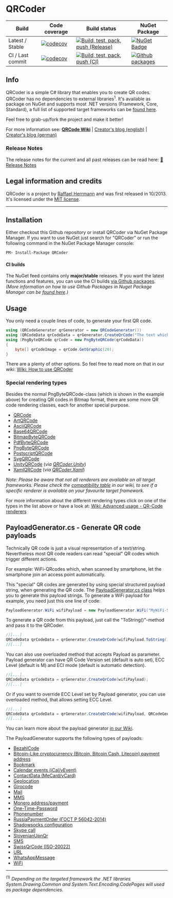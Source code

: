 # QRCoder

|Build|Code coverage|Build status|NuGet Package|
|-----|-------------|------------|-------------|
|Latest / Stable|[![codecov](https://codecov.io/gh/codebude/QRCoder/branch/master/graph/badge.svg?token=3yNs88KD8S)](https://codecov.io/gh/codebude/QRCoder)|[![Build, test, pack, push (Release)](https://github.com/codebude/QRCoder/actions/workflows/wf-build-release.yml/badge.svg)](https://github.com/codebude/QRCoder/actions/workflows/wf-build-release.yml)|[![NuGet Badge](https://img.shields.io/nuget/v/QRCoder)](https://www.nuget.org/packages/QRCoder/)|
|CI / Last commit|[![codecov](https://codecov.io/gh/codebude/QRCoder/branch/master/graph/badge.svg?token=3yNs88KD8S)](https://codecov.io/gh/codebude/QRCoder)|[![Build, test, pack, push (CI)](https://github.com/codebude/QRCoder/actions/workflows/wf-build-release-ci.yml/badge.svg)](https://github.com/codebude/QRCoder/actions/workflows/wf-build-release-ci.yml)|[![Github packages](https://img.shields.io/badge/Github-Packages-blue)](https://github.com/codebude/qrcoder/packages)|


## Info

QRCoder is a simple C# library that enables you to create QR codes. QRCoder has no dependencies to external libraries<sup>1</sup>. It's available as package on NuGet and supports most .NET versions (Framework, Core, Standard), a full list of supported target frameworks can be [found here](https://www.nuget.org/packages/QRCoder/#supportedframeworks-body-tab).

Feel free to grab-up/fork the project and make it better!

For more information see:
[**QRCode Wiki**](https://github.com/codebude/QRCoder/wiki) | [Creator's blog (english)](http://en.code-bude.net/2013/10/17/qrcoder-an-open-source-qr-code-generator-implementation-in-csharp/) | [Creator's blog (german)](http://code-bude.net/2013/10/17/qrcoder-eine-open-source-qr-code-implementierung-in-csharp/)

### Release Notes
The release notes for the current and all past releases can be read here: [📄 Release Notes](https://github.com/codebude/QRCoder/wiki/Release-notes)

## Legal information and credits

QRCoder is a project by [Raffael Herrmann](https://raffaelherrmann.de) and was first released in 10/2013. It's licensed under the [MIT license](https://github.com/codebude/QRCoder/blob/master/LICENSE.txt).


* * *


## Installation

Either checkout this Github repository or install QRCoder via NuGet Package Manager. If you want to use NuGet just search for "QRCoder" or run the following command in the NuGet Package Manager console:
```bash
PM> Install-Package QRCoder
```

#### CI builds
The NuGet feed contains only **major/stable** releases. If you want the latest functions and features, you can use the CI builds [via Github packages](https://github.com/codebude/qrcoder/packages).
_(More information on how to use Github Packages in Nuget Package Manager can be [found here](https://samlearnsazure.blog/2021/08/08/consuming-a-nuget-package-from-github-packages/).)_


## Usage

You only need a couple lines of code, to generate your first QR code.

```csharp
using (QRCodeGenerator qrGenerator = new QRCodeGenerator())
using (QRCodeData qrCodeData = qrGenerator.CreateQrCode("The text which should be encoded.", QRCodeGenerator.ECCLevel.Q))
using (PngByteQRCode qrCode = new PngByteQRCode(qrCodeData))
{
    byte[] qrCodeImage = qrCode.GetGraphic(20);
}
```

There are a plenty of other options. So feel free to read more on that in our wiki: [Wiki: How to use QRCoder](https://github.com/codebude/QRCoder/wiki/How-to-use-QRCoder)

### Special rendering types

Besides the normal PngByteQRCode-class (which is shown in the example above) for creating QR codes in Bitmap format, there are some more QR code rendering classes, each for another special purpose.

* [QRCode](https://github.com/codebude/QRCoder/wiki/Advanced-usage---QR-Code-renderers#21-qrcode-renderer-in-detail)
* [ArtQRCode](https://github.com/codebude/QRCoder/wiki/Advanced-usage---QR-Code-renderers#211-artqrcode-renderer-in-detail)
* [AsciiQRCode](https://github.com/codebude/QRCoder/wiki/Advanced-usage---QR-Code-renderers#22-asciiqrcode-renderer-in-detail)
* [Base64QRCode](https://github.com/codebude/QRCoder/wiki/Advanced-usage---QR-Code-renderers#23-base64qrcode-renderer-in-detail)
* [BitmapByteQRCode](https://github.com/codebude/QRCoder/wiki/Advanced-usage---QR-Code-renderers#24-bitmapbyteqrcode-renderer-in-detail)
* [PdfByteQRCode](https://github.com/codebude/QRCoder/wiki/Advanced-usage---QR-Code-renderers#210-pdfbyteqrcode-renderer-in-detail)
* [PngByteQRCode](https://github.com/codebude/QRCoder/wiki/Advanced-usage---QR-Code-renderers#25-pngbyteqrcode-renderer-in-detail)
* [PostscriptQRCode](https://github.com/codebude/QRCoder/wiki/Advanced-usage---QR-Code-renderers#29-postscriptqrcode-renderer-in-detail)
* [SvgQRCode](https://github.com/codebude/QRCoder/wiki/Advanced-usage---QR-Code-renderers#26-svgqrcode-renderer-in-detail)
* [UnityQRCode](https://github.com/codebude/QRCoder/wiki/Advanced-usage---QR-Code-renderers#27-unityqrcode-renderer-in-detail) (_via [QRCoder.Unity](https://www.nuget.org/packages/QRCoder.Unity)_)
* [XamlQRCode](https://github.com/codebude/QRCoder/wiki/Advanced-usage---QR-Code-renderers#28-xamlqrcode-renderer-in-detail) (_via [QRCoder.Xaml](https://www.nuget.org/packages/QRCoder.Xaml)_)

*Note: Please be aware that not all renderers are available on all target frameworks. Please check the [compatibility table](https://github.com/codebude/QRCoder/wiki/Advanced-usage---QR-Code-renderers#2-overview-of-the-different-renderers) in our wiki, to see if a specific renderer is available on your favourite target framework.*  



For more information about the different rendering types click on one of the types in the list above or have a look at: [Wiki: Advanced usage - QR-Code renderers](https://github.com/codebude/QRCoder/wiki/Advanced-usage---QR-Code-renderers)

## PayloadGenerator.cs - Generate QR code payloads

Technically QR code is just a visual representation of a text/string. Nevertheless most QR code readers can read "special" QR codes which trigger different actions.

For example: WiFi-QRcodes which, when scanned by smartphone, let the smartphone join an access point automatically.

This "special" QR codes are generated by using special structured payload string, when generating the QR code. The [PayloadGenerator.cs class](https://github.com/codebude/QRCoder/wiki/Advanced-usage---Payload-generators) helps you to generate this payload strings. To generate a WiFi payload for example, you need just this one line of code:

```csharp
PayloadGenerator.WiFi wifiPayload = new PayloadGenerator.WiFi("MyWiFi-SSID", "MyWiFi-Pass", PayloadGenerator.WiFi.Authentication.WPA);
```

To generate a QR code from this payload, just call the "ToString()"-method and pass it to the QRCoder.

```csharp
//[...]
QRCodeData qrCodeData = qrGenerator.CreateQrCode(wifiPayload.ToString(), QRCodeGenerator.ECCLevel.Q);
//[...]
```

You can also use overloaded method that accepts Payload as parameter. Payload generator can have QR Code Version set (default is auto set), ECC Level (default is M) and ECI mode (default is automatic detection).

```csharp
//[...]
QRCodeData qrCodeData = qrGenerator.CreateQrCode(wifiPayload);
//[...]
```

Or if you want to override ECC Level set by Payload generator, you can use overloaded method, that allows setting ECC Level.

```csharp
//[...]
QRCodeData qrCodeData = qrGenerator.CreateQrCode(wifiPayload, QRCodeGenerator.ECCLevel.Q);
//[...]
```


You can learn more about the payload generator [in our Wiki](https://github.com/codebude/QRCoder/wiki/Advanced-usage---Payload-generators).

The PayloadGenerator supports the following types of payloads:

* [BezahlCode](https://github.com/codebude/QRCoder/wiki/Advanced-usage---Payload-generators#31-bezahlcode)
* [Bitcoin-Like cryptocurrency (Bitcoin, Bitcoin Cash, Litecoin) payment address](https://github.com/codebude/QRCoder/wiki/Advanced-usage---Payload-generators#32-bitcoin-like-crypto-currency-payment-address)
* [Bookmark](https://github.com/codebude/QRCoder/wiki/Advanced-usage---Payload-generators#33-bookmark)
* [Calendar events (iCal/vEvent)](https://github.com/codebude/QRCoder/wiki/Advanced-usage---Payload-generators#34-calendar-events-icalvevent)
* [ContactData (MeCard/vCard)](https://github.com/codebude/QRCoder/wiki/Advanced-usage---Payload-generators#35-contactdata-mecardvcard)
* [Geolocation](https://github.com/codebude/QRCoder/wiki/Advanced-usage---Payload-generators#36-geolocation)
* [Girocode](https://github.com/codebude/QRCoder/wiki/Advanced-usage---Payload-generators#37-girocode)
* [Mail](https://github.com/codebude/QRCoder/wiki/Advanced-usage---Payload-generators#38-mail)
* [MMS](https://github.com/codebude/QRCoder/wiki/Advanced-usage---Payload-generators#39-mms)
* [Monero address/payment](https://github.com/codebude/QRCoder/wiki/Advanced-usage---Payload-generators#310-monero-addresspayment)
* [One-Time-Password](https://github.com/codebude/QRCoder/wiki/Advanced-usage---Payload-generators#311-one-time-password)
* [Phonenumber](https://github.com/codebude/QRCoder/wiki/Advanced-usage---Payload-generators#312-phonenumber)
* [RussiaPaymentOrder (ГОСТ Р 56042-2014)](https://github.com/codebude/QRCoder/wiki/Advanced-usage---Payload-generators#313-russiapaymentorder)
* [Shadowsocks configuration](https://github.com/codebude/QRCoder/wiki/Advanced-usage---Payload-generators#314-shadowsocks-configuration)
* [Skype call](https://github.com/codebude/QRCoder/wiki/Advanced-usage---Payload-generators#315-skype-call)
* [SlovenianUpnQr](https://github.com/codebude/QRCoder/wiki/Advanced-usage---Payload-generators#316-slovenianupnqr)
* [SMS](https://github.com/codebude/QRCoder/wiki/Advanced-usage---Payload-generators#317-sms)
* [SwissQrCode (ISO-20022)](https://github.com/codebude/QRCoder/wiki/Advanced-usage---Payload-generators#318-swissqrcode-iso-20022)
* [URL](https://github.com/codebude/QRCoder/wiki/Advanced-usage---Payload-generators#319-url)
* [WhatsAppMessage](https://github.com/codebude/QRCoder/wiki/Advanced-usage---Payload-generators#320-whatsappmessage)
* [WiFi](https://github.com/codebude/QRCoder/wiki/Advanced-usage---Payload-generators#321-wifi)

***
<sup>(1)</sup> *Depending on the targeted framework the .NET libraries System.Drawing.Common and System.Text.Encoding.CodePages will used as package dependencies.*
